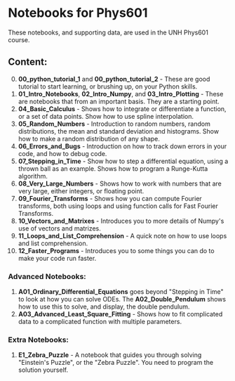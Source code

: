# Notebooks for Phys601

These notebooks, and supporting data, are used in the UNH Phys601 course.

## Content:

0. **00\_python\_tutorial\_1** and  **00\_python\_tutorial\_2** - These are good tutorial to start learning, or brushing up, on your Python skills.
1. **01\_Intro\_Notebooks**, **02\_Intro\_Numpy**, and **03\_Intro\_Plotting** - These are notebooks that from an important basis. They are a starting point.
2. **04\_Basic\_Calculus** - Shows how to integrate or differentiate a function, or a set of data points. Show how to use spline interpolation.
2. **05\_Random\_Numbers** - Introduction to random numbers, random distributions, the mean and standard deviation and histograms. Show how to make a random distribution of any shape.
3. **06\_Errors\_and\_Bugs** - Introduction on how to track down errors in your code, and how to debug code.
4. **07\_Stepping\_in\_Time** - Show how to step a differential equation, using a thrown ball as an example. Shows how to program a Runge-Kutta algorithm.
5. **08\_Very\_Large\_Numbers** - Shows how to work with numbers that are very large, either integers, or floating point.
6. **09\_Fourier\_Transforms** - Shows how you can compute Fourier transforms, both using loops and using function calls for Fast Fourier Transforms.
7. **10\_Vectors\_and\_Matrixes** - Introduces you to more details of Numpy's use of vectors and matrizes.
8. **11\_Loops\_and\_List\_Comprehension** - A quick note on how to use loops and list comprehension.
9. **12\_Faster\_Programs** - Introduces you to some things you can do to make your code run faster.

### Advanced Notebooks:

1. **A01\_Ordinary\_Differential\_Equations** goes beyond "Stepping in Time" to look at how you can solve ODEs. The **A02\_Double\_Pendulum** shows how to use this to solve, and display, the double pendulum.
2. **A03\_Advanced\_Least\_Square\_Fitting** - Shows how to fit complicated data to a complicated function with multiple parameters.

### Extra Notebooks:

1. **E1\_Zebra\_Puzzle** - A notebook that guides you through solving "Einstein's Puzzle", or the "Zebra Puzzle". You need to program the solution yourself.